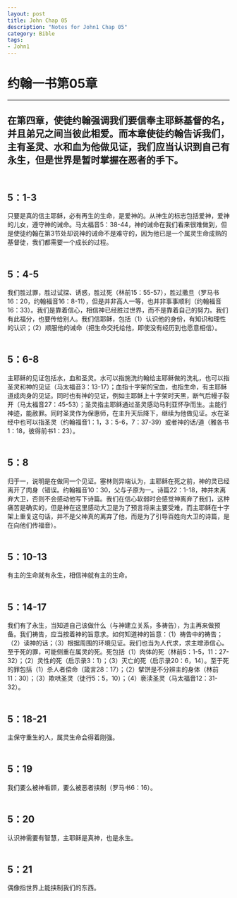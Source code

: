 ```yaml
--- 
layout: post
title: John Chap 05
description: "Notes for John1 Chap 05"
category: Bible
tags: 
- John1
---
```


# 约翰一书第05章

----------------

## 在第四章，使徒约翰强调我们要信奉主耶稣基督的名，并且弟兄之间当彼此相爱。而本章使徒约翰告诉我们，主有圣灵、水和血为他做见证，我们应当认识到自己有永生，但是世界是暂时掌握在恶者的手下。<br><br>

## 5：1-3<br>

只要是真的信主耶稣，必有再生的生命，是爱神的。从神生的标志包括爱神，爱神的儿女，遵守神的诫命。马太福音5：38-44，神的诫命在我们看来很难做到，但是使徒约翰在第3节处却说神的诫命不是难守的，因为他已是一个属灵生命成熟的基督徒，我们都需要一个成长的过程。<br><br>

## 5：4-5<br>

我们胜过罪，胜过试探、诱惑，胜过死（林前15：55-57），胜过撒旦（罗马书16：20，约翰福音16：8-11），但是并非高人一等，也并非事事顺利（约翰福音16：33）。我们是靠着信心，相信神已经胜过世界，而不是靠着自己的努力。我们有此福分，也要传给别人。我们信耶稣，包括（1）认识他的身份，有知识和理性的认识；（2）顺服他的诫命（把生命交托给他，即使没有经历到也愿意相信）。<br><br>

## 5：6-8<br>

主耶稣的见证包括水，血和圣灵。水可以指施洗约翰给主耶稣做的洗礼，也可以指圣灵和神的见证（马太福音3：13-17）；血指十字架的宝血，也指生命，有主耶稣道成肉身的见证。同时也有神的见证，例如主耶稣上十字架时天黑，断气后幔子裂开（马太福音27：45-53）；圣灵指主耶稣通过圣灵感动马利亚怀孕而生。主能行神迹，能赦罪。同时圣灵作为保惠师，在主升天后降下，继续为他做见证。水在圣经中也可以指圣灵（约翰福音1：1，3：5-6，7：37-39）或者神的话/道（雅各书1：18，彼得前书1：23）。<br><br>

## 5：8<br>

归于一，说明是在做同一个见证。塞林则异端认为，主耶稣在死之前，神的灵已经离开了肉身（错误。约翰福音10：30，父与子原为一。诗篇22：1-18，神并未离弃大卫，否则不会感动他写下诗篇。我们在信心软弱时会感觉神离弃了我们，这种痛苦是确实的，但是神在这里感动大卫是为了预言将来主要受难，而主耶稣在十字架上重复这句话，并不是父神真的离弃了他，而是为了引导百姓向大卫的诗篇，是在向他们传福音）。<br><br>

## 5：10-13<br>

有主的生命就有永生，相信神就有主的生命。<br><br>

## 5：14-17<br>

我们有了永生，当知道自己该做什么（与神建立关系，多祷告），为主再来做预备。我们祷告，应当按着神的旨意求。如何知道神的旨意：（1）祷告中的祷告；（2）读神的话；（3）根据周围的环境见证。我们也当为人代求，求主增添信心。至于死的罪，可能侧重在属灵的死。死包括（1）肉体的死（林前5：1-5，11：27-32）；（2）灵性的死（启示录3：1）；（3）灭亡的死（启示录20：6，14）。至于死的罪包括（1）杀人者偿命（箴言28：17）；（2）擘饼是不分辨主的身体（林前11：30）；（3）欺哄圣灵（徒行5：5，10）；（4）亵渎圣灵（马太福音12：31-32）。<br><br>

## 5：18-21<br>

主保守重生的人，属灵生命会得着刚强。<br><br>

## 5：19<br>

我们要么被神看顾，要么被恶者挟制（罗马书6：16）。<br><br>

## 5：20<br>

认识神需要有智慧，主耶稣是真神，也是永生。<br><br>

## 5：21<br>

偶像指世界上能挟制我们的东西。
